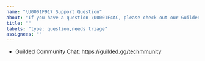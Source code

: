 ```yaml
---
name: "\U0001F917 Support Question"
about: "If you have a question \U0001F4AC, please check out our Guilded!"
title: ""
labels: "type: question,needs triage"
assignees: ""
---
```


<!-- We primarily use GitHub as an issue tracker; for usage and support questions, please check out these resources below. Thanks! 😁. -->

- Guilded Community Chat: https://guilded.gg/techmmunity
